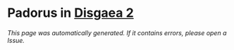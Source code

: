 # Padorus in [Disgaea 2](https://myanimelist.net/manga/694/Makai_Senki_Disgaea_2)

###### This page was automatically generated. If it contains errors, please open a Issue.
